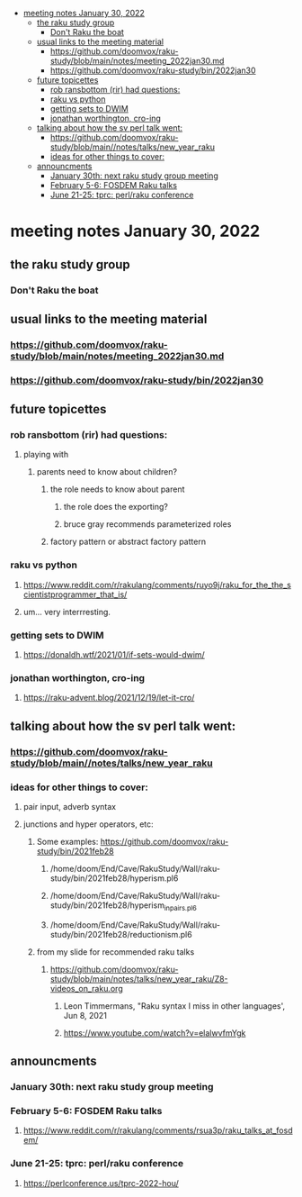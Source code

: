 - [meeting notes January 30, 2022](#org2cdad9d)
  - [the raku study group](#org691beaf)
    - [Don't Raku the boat](#org8ec8324)
  - [usual links to the meeting material](#orgdbd5894)
    - [<https://github.com/doomvox/raku-study/blob/main/notes/meeting_2022jan30.md>](#org4240363)
    - [<https://github.com/doomvox/raku-study/bin/2022jan30>](#orgce9c625)
  - [future topicettes](#org8da1d76)
    - [rob ransbottom (rir) had questions:](#org9d56c29)
    - [raku vs python](#org6405068)
    - [getting sets to DWIM](#org9f70d50)
    - [jonathan worthington, cro-ing](#orgaf1e635)
  - [talking about how the sv perl talk went:](#orga280567)
    - [<https://github.com/doomvox/raku-study/blob/main//notes/talks/new_year_raku>](#orgea30cbe)
    - [ideas for other things to cover:](#org0747038)
  - [announcments](#orgf756cbc)
    - [January 30th: next raku study group meeting](#org233c62b)
    - [February 5-6: FOSDEM Raku talks](#org14fec6e)
    - [June 21-25: tprc: perl/raku conference](#org41e9f2e)


<a id="org2cdad9d"></a>

# meeting notes January 30, 2022


<a id="org691beaf"></a>

## the raku study group


<a id="org8ec8324"></a>

### Don't Raku the boat


<a id="orgdbd5894"></a>

## usual links to the meeting material


<a id="org4240363"></a>

### <https://github.com/doomvox/raku-study/blob/main/notes/meeting_2022jan30.md>


<a id="orgce9c625"></a>

### <https://github.com/doomvox/raku-study/bin/2022jan30>


<a id="org8da1d76"></a>

## future topicettes


<a id="org9d56c29"></a>

### rob ransbottom (rir) had questions:

1.  playing with

    1.  parents need to know about children?
    
        1.  the role needs to know about parent
        
            1.  the role does the exporting?
            
            2.  bruce gray recommends parameterized roles
        
        2.  factory pattern or abstract factory pattern


<a id="org6405068"></a>

### raku vs python

1.  <https://www.reddit.com/r/rakulang/comments/ruyo9j/raku_for_the_the_scientistprogrammer_that_is/>

2.  um&#x2026; very interrresting.


<a id="org9f70d50"></a>

### getting sets to DWIM

1.  <https://donaldh.wtf/2021/01/if-sets-would-dwim/>


<a id="orgaf1e635"></a>

### jonathan worthington, cro-ing

1.  <https://raku-advent.blog/2021/12/19/let-it-cro/>


<a id="orga280567"></a>

## talking about how the sv perl talk went:


<a id="orgea30cbe"></a>

### <https://github.com/doomvox/raku-study/blob/main//notes/talks/new_year_raku>


<a id="org0747038"></a>

### ideas for other things to cover:

1.  pair input, adverb syntax

2.  junctions and hyper operators, etc:

    1.  Some examples: <https://github.com/doomvox/raku-study/bin/2021feb28>
    
        1.  /home/doom/End/Cave/RakuStudy/Wall/raku-study/bin/2021feb28/hyperism.pl6
        
        2.  /home/doom/End/Cave/RakuStudy/Wall/raku-study/bin/2021feb28/hyperism<sub>in</sub><sub>pairs.pl6</sub>
        
        3.  /home/doom/End/Cave/RakuStudy/Wall/raku-study/bin/2021feb28/reductionism.pl6
    
    2.  from my slide for recommended raku talks
    
        1.  <https://github.com/doomvox/raku-study/blob/main/notes/talks/new_year_raku/Z8-videos_on_raku.org>
        
            1.  Leon Timmermans, "Raku syntax I miss in other languages', Jun 8, 2021
            
            2.  <https://www.youtube.com/watch?v=elalwvfmYgk>


<a id="orgf756cbc"></a>

## announcments


<a id="org233c62b"></a>

### January 30th: next raku study group meeting


<a id="org14fec6e"></a>

### February 5-6: FOSDEM Raku talks

1.  <https://www.reddit.com/r/rakulang/comments/rsua3p/raku_talks_at_fosdem/>


<a id="org41e9f2e"></a>

### June 21-25: tprc: perl/raku conference

1.  <https://perlconference.us/tprc-2022-hou/>
